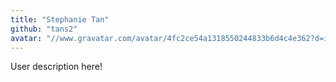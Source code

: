 ```yaml
---
title: "Stephanie Tan"
github: "tans2"
avatar: "//www.gravatar.com/avatar/4fc2ce54a1318550244833b6d4c4e362?d=identicon"
---
```


User description here!
